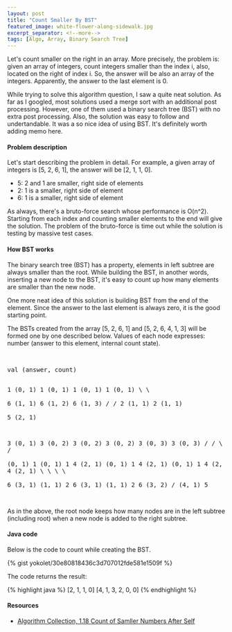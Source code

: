 ```yaml
---
layout: post
title: "Count Smaller By BST"
featured_image: white-flower-along-sidewalk.jpg
excerpt_separator: <!--more-->
tags: [Algo, Array, Binary Search Tree]
---
```


Let's count smaller on the right in an array.
More precisely, the problem is: given an array of integers, count integers smaller than the index i,
also, located on the right of index i. So, the answer will be also an array of the integers.
Apparently, the answer to the last element is 0.
<!--more-->

While trying to solve this algorithm question, I saw a quite neat solution.
As far as I googled, most solutions used a merge sort with an additional post processing.
However, one of them used a binary search tree (BST) with no extra post processing.
Also, the solution was easy to follow and undertandable.
It was a so nice idea of using BST. It's definitely worth adding memo here.


#### Problem description ####

Let's start describing the problem in detail.
For example, a given array of integers is [5, 2, 6, 1], the answer will be
[2, 1, 1, 0].

- 5: 2 and 1 are smaller, right side of elements
- 2: 1 is a smaller, right side of element
- 6: 1 is a smaller, right side of element


As always, there's a bruto-force search whose performance is O(n^2).
Starting from each index and counting smaller elements to the end
will give the solution. The problem of the bruto-force is time out
while the solution is testing by massive test cases.


#### How BST works ####

The binary search tree (BST) has a property, elements in left subtree are always
smaller than the root. While building the BST, in another words, inserting a new
node to the BST, it's easy to count up how many elements are smaller than the new node.

One more neat idea of this solution is building BST from the end of the element.
Since the answer to the last element is always zero, it is the good starting point.

The BSTs created from the array [5, 2, 6, 1] and [5, 2, 6, 4, 1, 3] will be formed one by one
described below. Values of each node expresses: number (answer to this element, internal count state).

<br/>
<pre>
val (answer, count)

1 (0, 1)  1 (0, 1)      1 (0, 1)      1 (0, 1)
           \             \             \
            6 (1, 1)      6 (1, 2)      6 (1, 3)
                         /             /
                        2 (1, 1)      2 (1, 1)
                                       \
                                        5 (2, 1)



3 (0, 1)       3 (0, 2)        3 (0, 2)             3 (0, 2)                3 (0, 3)                3 (0, 3)
              /               / \                  / \                     / \                     / \
      (0, 1) 1        (0, 1) 1   4 (2, 1)   (0, 1) 1  4 (2, 1)     (0, 1) 1   4 (2, 1)     (0, 1) 1   4 (2, 1)
                                                       \                   \    \                  \   \
                                                        6 (3, 1)     (1, 1) 2    6 (3, 1)    (1, 1) 2   6 (3, 2)
                                                                                                       /
                                                                                               (4, 1) 5

</pre>

As in the above, the root node keeps how many nodes are in the left subtree (including root)
when a new node is added to the right subtree.


#### Java code  ###

Below is the code to count while creating the BST.

{% gist yokolet/30e80818436c3d707012fde581e1509f %}


The code returns the result:

{% highlight java %}
[2, 1, 1, 0]
[4, 1, 3, 2, 0, 0]
{% endhighlight %}

#### Resources ####

- [Algorithm Collection, 1.18 Count of Samller Numbers After Self](https://kennyzhuang.gitbooks.io/algorithms-collection/content/count_of_smaller_numbers_after_self.html)
